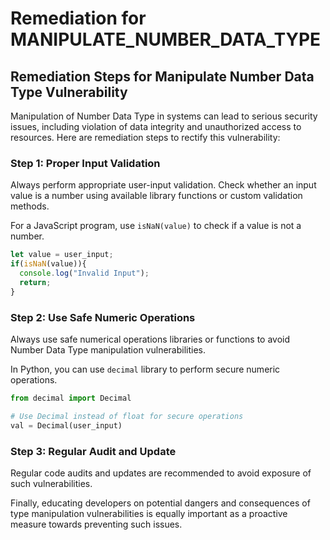 # Remediation for MANIPULATE_NUMBER_DATA_TYPE

## Remediation Steps for Manipulate Number Data Type Vulnerability

Manipulation of Number Data Type in systems can lead to serious security issues, including violation of data integrity and unauthorized access to resources. Here are remediation steps to rectify this vulnerability:

### Step 1: Proper Input Validation

Always perform appropriate user-input validation. Check whether an input value is a number using available library functions or custom validation methods.  

For a JavaScript program, use `isNaN(value)` to check if a value is not a number.

```javascript
let value = user_input;
if(isNaN(value)){
  console.log("Invalid Input");
  return;
}
```

### Step 2: Use Safe Numeric Operations 

Always use safe numerical operations libraries or functions to avoid Number Data Type manipulation vulnerabilities.

In Python, you can use `decimal` library to perform secure numeric operations.

```python
from decimal import Decimal

# Use Decimal instead of float for secure operations
val = Decimal(user_input)
```

### Step 3: Regular Audit and Update

Regular code audits and updates are recommended to avoid exposure of such vulnerabilities.

Finally, educating developers on potential dangers and consequences of type manipulation vulnerabilities is equally important as a proactive measure towards preventing such issues.